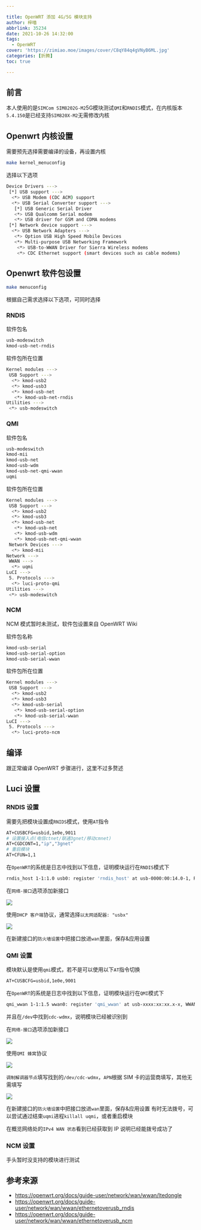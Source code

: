 ```yaml
---

title: OpenWRT 添加 4G/5G 模块支持
author: 梓喵
abbrlink: 35234
date: 2021-10-26 14:32:00
tags:
  - OpenWRT
cover: 'https://zimiao.moe/images/cover/C8qY84q4gVNyB6ML.jpg'
categories: [折腾]
toc: true

---
```


## 前言

本人使用的是`SIMCom SIM8202G-M2`5G模块测试`QMI`和`RNDIS`模式，在内核版本`5.4.150`是已经支持`SIM820X-M2`无需修改内核

## Openwrt 内核设置

需要预先选择需要编译的设备，再设置内核

```bash
make kernel_menuconfig
```

选择以下选项

```bash
Device Drivers --->
 [*] USB support --->
  <*> USB Modem (CDC ACM) support
  <*> USB Serial Converter support --->
   [*] USB Generic Serial Driver
   <*> USB Qualcomm Serial modem
   <*> USB driver for GSM and CDMA modems
 [*] Network device support --->
  <*> USB Network Adapters --->
   <*> Option USB High Speed Mobile Devices
   <*> Multi-purpose USB Networking Framework
    <*> USB-to-WWAN Driver for Sierra Wireless modems
    <*> CDC Ethernet support (smart devices such as cable modems)
```

## Openwrt 软件包设置

```bash
make menuconfig
```

根据自己需求选择以下选项，可同时选择

### RNDIS

软件包名

```bash
usb-modeswitch
kmod-usb-net-rndis
```

软件包所在位置

```bash
Kernel modules --->
 USB Support --->
  <*> kmod-usb2
  <*> kmod-usb3
  <*> kmod-usb-net
   <*> kmod-usb-net-rndis
Utilities --->
 <*> usb-modeswitch
```

### QMI

软件包名

```bash
usb-modeswitch
kmod-mii
kmod-usb-net
kmod-usb-wdm
kmod-usb-net-qmi-wwan
uqmi
```

软件包所在位置

```bash
Kernel modules --->
 USB Support --->
  <*> kmod-usb2
  <*> kmod-usb3
  <*> kmod-usb-net
   <*> kmod-usb-net
   <*> kmod-usb-wdm
   <*> kmod-usb-net-qmi-wwan
 Network Devices --->
  <*> kmod-mii
Network --->
 WWAN --->
  <*> uqmi
LuCI --->
 5. Protocols --->
  <*> luci-proto-qmi
Utilities --->
 <*> usb-modeswitch
```

### NCM

NCM 模式暂时未测试，软件包设置来自 OpenWRT Wiki

软件包名称

```bash
kmod-usb-serial
kmod-usb-serial-option
kmod-usb-serial-wwan
```

软件包所在位置

```bash
Kernel modules --->
 USB Support --->
  <*> kmod-usb2
  <*> kmod-usb3
  <*> kmod-usb-serial
   <*> kmod-usb-serial-option
   <*> kmod-usb-serial-wwan
LuCI --->
 5. Protocols --->
  <*> luci-proto-ncm
```

## 编译

跟正常编译 OpenWRT 步骤进行，这里不过多赘述

## Luci 设置

### RNDIS 设置

需要先把模块设置成`RNIDS`模式，使用`AT`指令

```bash
AT+CUSBCFG=usbid,1e0e,9011
# 设置接入点(电信ctnet/联通3gnet/移动cmnet) 
AT+CGDCONT=1,"ip","3gnet"
# 重启模块
AT+CFUN=1,1
```

在`OpenWRT`的系统是日志中找到以下信息，证明模块运行在`RNDIS`模式下

```bash
rndis_host 1-1:1.0 usb0: register 'rndis_host' at usb-0000:00:14.0-1, RNDIS device, xx:xx:xx:xx:xx:xx
```

在`网络-接口`选项添加新接口

![](https://zimiao.pages.dev/35234/posts_35234_p0.png)

使用`DHCP 客户端`协议，通常选择`以太网适配器: "usbx"`

![](https://zimiao.pages.dev/35234/posts_35234_p1.png)

在新建接口的`防火墙设置`中把接口放进`wan`里面，保存&应用设置

### QMI 设置

模块默认是使用`qmi`模式，若不是可以使用以下`AT`指令切换

```bash
AT+CUSBCFG=usbid,1e0e,9001
```

在`OpenWRT`的系统是日志中找到以下信息，证明模块运行在`QMI`模式下

```bash
qmi_wwan 1-1:1.5 wwan0: register 'qmi_wwan' at usb-xxxx:xx:xx.x-x, WWAN/QMI device, xx:xx:xx:xx:xx:xx
```

并且在`/dev`中找到`cdc-wdmx`，说明模块已经被识别到

在`网络-接口`选项添加新接口

![](https://zimiao.pages.dev/35234/posts_35234_p2.png)

使用`QMI 蜂窝`协议

![](https://zimiao.pages.dev/35234/posts_35234_p3.png)

`调制解调器节点`填写找到的`/dev/cdc-wdmx`，`APN`根据 SIM 卡的运营商填写，其他无需填写

![](https://zimiao.pages.dev/35234/posts_35234_p1.png)

在新建接口的`防火墙设置`中把接口放进`wan`里面，保存&应用设置
有时无法拨号，可以尝试通过结束`uqmi`进程`killall uqmi`，或者重启模块

在概览网络处的`IPv4 WAN 状态`看到已经获取到 IP 说明已经能拨号成功了

### NCM 设置

手头暂时没支持的模块进行测试

## 参考来源

- <https://openwrt.org/docs/guide-user/network/wan/wwan/ltedongle>
- <https://openwrt.org/docs/guide-user/network/wan/wwan/ethernetoverusb_rndis>
- <https://openwrt.org/docs/guide-user/network/wan/wwan/ethernetoverusb_ncm>
